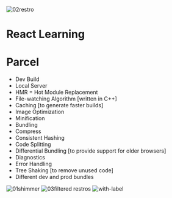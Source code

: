![02restro](https://github.com/thejayeshsoni/namaste-react/assets/67512410/49abe82e-98e8-489a-849c-d9704f21072c)
# React Learning

# Parcel
- Dev Build
- Local Server
- HMR = Hot Module Replacement
- File-watching Algorithm [written in C++]
- Caching [to generate faster builds]
- Image Optimization
- Minification
- Bundling
- Compress
- Consistent Hashing
- Code Splitting
- Differential Bundling [to provide support for older browsers]
- Diagnostics
- Error Handling
- Tree Shaking [to remove unused code]
- Different dev and prod bundles

![01shimmer](https://github.com/thejayeshsoni/namaste-react/assets/67512410/fac1140f-902c-4465-9b68-29228b33df0f)
![03filtered restros](https://github.com/thejayeshsoni/namaste-react/assets/67512410/3898c33e-cb03-4477-b33d-10b5a3dc60f1)
![with-label](https://github.com/thejayeshsoni/namaste-react/assets/67512410/d3d9c01d-dc0c-4c1d-817d-289105b3442d)
